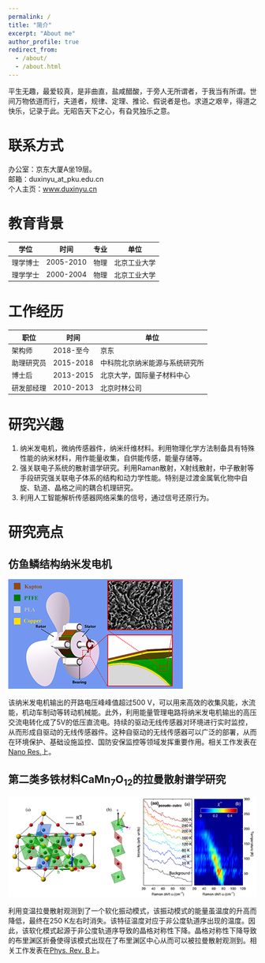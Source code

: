 ```yaml
---
permalink: /
title: "简介"
excerpt: "About me"
author_profile: true
redirect_from: 
  - /about/
  - /about.html
---
```


平生无趣，最爱较真，是非曲直，盐咸醋酸，于旁人无所谓者，于我当有所谓。世间万物依道而行，夫道者，规律、定理、推论、假说者是也。求道之艰辛，得道之快乐，记录于此。无昭告天下之心，有旮旯独乐之意。 

联系方式
======
办公室：京东大厦A坐19层。  
邮箱：duxinyu_at_pku.edu.cn  
个人主页：www.duxinyu.cn

教育背景
======

| 学位   | 时间        | 专业   | 单位     |
| ---- | --------- | ---- | ------ |
| 理学博士 | 2005-2010 | 物理   | 北京工业大学 |
| 理学学士 | 2000-2004 | 物理   | 北京工业大学 |

工作经历
=======

| 职位    | 时间        | 单位              |
| ----- | --------- | --------------- |
| 架构师 | 2018-至今 | 京东 |
| 助理研究员 | 2015-2018   | 中科院北京纳米能源与系统研究所 |
| 博士后   | 2013-2015 | 北京大学，国际量子材料中心   |
| 研发部经理 | 2010-2013 | 北京时林公司          |

研究兴趣
=======

1. 纳米发电机，微纳传感器件，纳米纤维材料。利用物理化学方法制备具有特殊性能的纳米材料，用作能量收集，自供能传感，能量存储等。
2. 强关联电子系统的散射谱学研究。利用Raman散射，X射线散射，中子散射等手段研究强关联电子体系的结构和动力学性能。特别是过渡金属氧化物中自旋、轨道、晶格之间的耦合机理研究。
3. 利用人工智能解析传感器网络采集的信号，通过信号还原行为。

研究亮点
=======

## 仿鱼鳞结构纳米发电机

![](../_pages/fishscale/pic.png)

该纳米发电机输出的开路电压峰峰值超过500 V，可以用来高效的收集风能，水流能，机动车制动等转动机械能。此外，利用能量管理电路将纳米发电机输出的高压交流电转化成了5V的低压直流电。持续的驱动无线传感器对环境进行实时监控，从而形成自驱动的无线传感器件。这种自驱动的无线传感器可以广泛的部署，从而在环境保护、基础设施监控、国防安保监控等领域发挥重要作用。相关工作发表在[Nano Res.](https://link.springer.com/article/10.1007%2Fs12274-017-1916-5)上。

## 第二类多铁材料CaMn<sub>7</sub>O<sub>12</sub>的拉曼散射谱学研究

![](../_pages/cmo/pic.png)

利用变温拉曼散射观测到了一个软化振动模式，该振动模式的能量虽温度的升高而降低，最终在250 K左右时消失。该特征温度对应于非公度轨道序出现的温度。因此，该软化模式起源于非公度轨道序导致的晶格对称性下降。晶格对称性下降导致的布里渊区折叠使得该模式出现在了布里渊区中心从而可以被拉曼散射观测到。相关工作发表在[Phys. Rev. B](https://journals.aps.org/prb/abstract/10.1103/PhysRevB.90.104414)上。